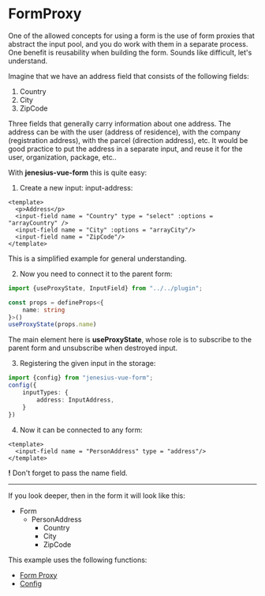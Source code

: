# FormProxy

One of the allowed concepts for using a form is the use of form proxies that abstract the input pool,
and you do work with them in a separate process. One benefit is reusability when building the form. Sounds like
difficult, let's understand.

Imagine that we have an address field that consists of the following fields:
1. Country
2. City
3. ZipCode


Three fields that generally carry information about one address.
The address can be with the user (address of residence), with the company (registration address), with the parcel
(direction address), etc.
It would be good practice to put the address in a separate input, and reuse it for the user, organization, package, etc..

With **jenesius-vue-form** this is quite easy:
1. Create a new input: input-address:

```vue
<template>
  <p>Address</p>
  <input-field name = "Country" type = "select" :options = "arrayCountry" />
  <input-field name = "City" :options = "arrayCity"/>
  <input-field name = "ZipCode"/>
</template>
```
This is a simplified example for general understanding.

2. Now you need to connect it to the parent form:
```ts
import {useProxyState, InputField} from "../../plugin";

const props = defineProps<{
    name: string
}>()
useProxyState(props.name)
```
The main element here is **useProxyState**, whose role is to subscribe to the parent form and unsubscribe when destroyed
input.

3. Registering the given input in the storage:
```ts
import {config} from "jenesius-vue-form";
config({
    inputTypes: {
        address: InputAddress,
    }
})
```

4. Now it can be connected to any form:
```vue
<template>
  <input-field name = "PersonAddress" type = "address"/>
</template>
```
**!** Don't forget to pass the name field.

----

If you look deeper, then in the form it will look like this:

 - Form
    - PersonAddress
        - Country
        - City
        - ZipCode


This example uses the following functions:

- [Form Proxy](https://form.jenesius.com/guide/form-proxy.html#initialization)
- [Config](https://form.jenesius.com/guide/configuration.html#inputtypes)